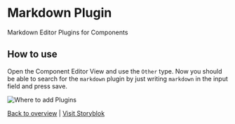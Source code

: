 # Markdown Plugin
Markdown Editor Plugins for Components

## How to use

Open the Component Editor View and use the `Other` type. Now you should be able to search for the `markdown` plugin by just writing `markdown` in the input field and press save.

![Where to add Plugins](https://a.storyblok.com/f/40039/40f6e6b955/bildschirmfoto-2016-12-20-um-09-15-01.png)

[Back to overview](https://storyblok-plugins.github.io/) | [Visit Storyblok](https://storyblok.com)
